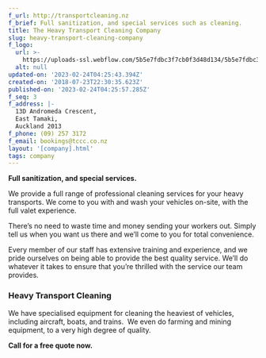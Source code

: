 ```yaml
---
f_url: http://transportcleaning.nz
f_brief: Full sanitization, and special services such as cleaning.
title: The Heavy Transport Cleaning Company
slug: heavy-transport-cleaning-company
f_logo:
  url: >-
    https://uploads-ssl.webflow.com/5b5e7fdbc3f7cb0f3d48d134/5b5e7fdbc3f7cba63648d3dd_thtcc.png
  alt: null
updated-on: '2023-02-24T04:25:43.394Z'
created-on: '2018-07-23T22:30:35.623Z'
published-on: '2023-02-24T04:25:57.285Z'
f_seq: 3
f_address: |-
  13D Andromeda Crescent,
  East Tamaki,
  Auckland 2013
f_phone: (09) 257 3172
f_email: bookings@tccc.co.nz
layout: '[company].html'
tags: company
---
```


**Full sanitization, and special services.**

We provide a full range of professional cleaning services for your heavy transports. We come to you with and wash your vehicles on-site, with the full valet experience.

There’s no need to waste time and money sending your workers out. Simply tell us when you want us there and we’ll come to you for total convenience.

Every member of our staff has extensive training and experience, and we pride ourselves on being able to provide the best quality service. We’ll do whatever it takes to ensure that you’re thrilled with the service our team provides.

### Heavy Transport Cleaning

We have specialised equipment for cleaning the heaviest of vehicles, including aircraft, boats, and trains.  We even do farming and mining equipment, to a very high degree of quality.

**Call for a free quote now.**

‍
